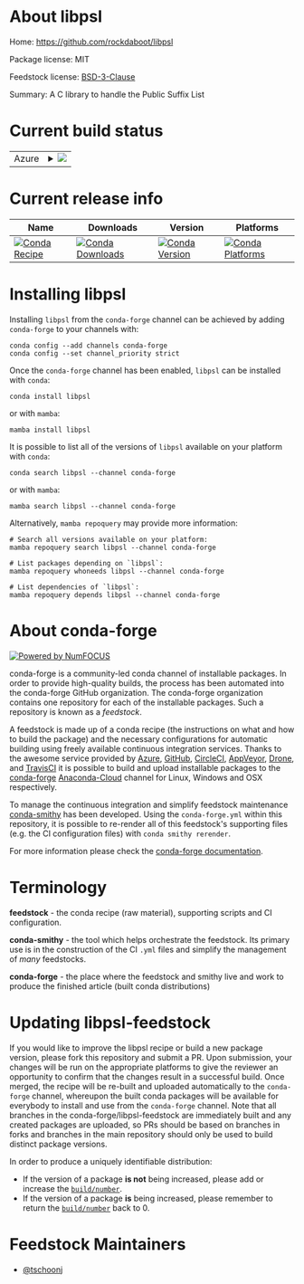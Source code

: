 About libpsl
============

Home: https://github.com/rockdaboot/libpsl

Package license: MIT

Feedstock license: [BSD-3-Clause](https://github.com/conda-forge/libpsl-feedstock/blob/main/LICENSE.txt)

Summary: A C library to handle the Public Suffix List

Current build status
====================


<table>
    
  <tr>
    <td>Azure</td>
    <td>
      <details>
        <summary>
          <a href="https://dev.azure.com/conda-forge/feedstock-builds/_build/latest?definitionId=10347&branchName=main">
            <img src="https://dev.azure.com/conda-forge/feedstock-builds/_apis/build/status/libpsl-feedstock?branchName=main">
          </a>
        </summary>
        <table>
          <thead><tr><th>Variant</th><th>Status</th></tr></thead>
          <tbody><tr>
              <td>linux_64</td>
              <td>
                <a href="https://dev.azure.com/conda-forge/feedstock-builds/_build/latest?definitionId=10347&branchName=main">
                  <img src="https://dev.azure.com/conda-forge/feedstock-builds/_apis/build/status/libpsl-feedstock?branchName=main&jobName=linux&configuration=linux_64_" alt="variant">
                </a>
              </td>
            </tr><tr>
              <td>linux_aarch64</td>
              <td>
                <a href="https://dev.azure.com/conda-forge/feedstock-builds/_build/latest?definitionId=10347&branchName=main">
                  <img src="https://dev.azure.com/conda-forge/feedstock-builds/_apis/build/status/libpsl-feedstock?branchName=main&jobName=linux&configuration=linux_aarch64_" alt="variant">
                </a>
              </td>
            </tr><tr>
              <td>linux_ppc64le</td>
              <td>
                <a href="https://dev.azure.com/conda-forge/feedstock-builds/_build/latest?definitionId=10347&branchName=main">
                  <img src="https://dev.azure.com/conda-forge/feedstock-builds/_apis/build/status/libpsl-feedstock?branchName=main&jobName=linux&configuration=linux_ppc64le_" alt="variant">
                </a>
              </td>
            </tr><tr>
              <td>osx_64</td>
              <td>
                <a href="https://dev.azure.com/conda-forge/feedstock-builds/_build/latest?definitionId=10347&branchName=main">
                  <img src="https://dev.azure.com/conda-forge/feedstock-builds/_apis/build/status/libpsl-feedstock?branchName=main&jobName=osx&configuration=osx_64_" alt="variant">
                </a>
              </td>
            </tr><tr>
              <td>osx_arm64</td>
              <td>
                <a href="https://dev.azure.com/conda-forge/feedstock-builds/_build/latest?definitionId=10347&branchName=main">
                  <img src="https://dev.azure.com/conda-forge/feedstock-builds/_apis/build/status/libpsl-feedstock?branchName=main&jobName=osx&configuration=osx_arm64_" alt="variant">
                </a>
              </td>
            </tr><tr>
              <td>win_64</td>
              <td>
                <a href="https://dev.azure.com/conda-forge/feedstock-builds/_build/latest?definitionId=10347&branchName=main">
                  <img src="https://dev.azure.com/conda-forge/feedstock-builds/_apis/build/status/libpsl-feedstock?branchName=main&jobName=win&configuration=win_64_" alt="variant">
                </a>
              </td>
            </tr>
          </tbody>
        </table>
      </details>
    </td>
  </tr>
</table>

Current release info
====================

| Name | Downloads | Version | Platforms |
| --- | --- | --- | --- |
| [![Conda Recipe](https://img.shields.io/badge/recipe-libpsl-green.svg)](https://anaconda.org/conda-forge/libpsl) | [![Conda Downloads](https://img.shields.io/conda/dn/conda-forge/libpsl.svg)](https://anaconda.org/conda-forge/libpsl) | [![Conda Version](https://img.shields.io/conda/vn/conda-forge/libpsl.svg)](https://anaconda.org/conda-forge/libpsl) | [![Conda Platforms](https://img.shields.io/conda/pn/conda-forge/libpsl.svg)](https://anaconda.org/conda-forge/libpsl) |

Installing libpsl
=================

Installing `libpsl` from the `conda-forge` channel can be achieved by adding `conda-forge` to your channels with:

```
conda config --add channels conda-forge
conda config --set channel_priority strict
```

Once the `conda-forge` channel has been enabled, `libpsl` can be installed with `conda`:

```
conda install libpsl
```

or with `mamba`:

```
mamba install libpsl
```

It is possible to list all of the versions of `libpsl` available on your platform with `conda`:

```
conda search libpsl --channel conda-forge
```

or with `mamba`:

```
mamba search libpsl --channel conda-forge
```

Alternatively, `mamba repoquery` may provide more information:

```
# Search all versions available on your platform:
mamba repoquery search libpsl --channel conda-forge

# List packages depending on `libpsl`:
mamba repoquery whoneeds libpsl --channel conda-forge

# List dependencies of `libpsl`:
mamba repoquery depends libpsl --channel conda-forge
```


About conda-forge
=================

[![Powered by
NumFOCUS](https://img.shields.io/badge/powered%20by-NumFOCUS-orange.svg?style=flat&colorA=E1523D&colorB=007D8A)](https://numfocus.org)

conda-forge is a community-led conda channel of installable packages.
In order to provide high-quality builds, the process has been automated into the
conda-forge GitHub organization. The conda-forge organization contains one repository
for each of the installable packages. Such a repository is known as a *feedstock*.

A feedstock is made up of a conda recipe (the instructions on what and how to build
the package) and the necessary configurations for automatic building using freely
available continuous integration services. Thanks to the awesome service provided by
[Azure](https://azure.microsoft.com/en-us/services/devops/), [GitHub](https://github.com/),
[CircleCI](https://circleci.com/), [AppVeyor](https://www.appveyor.com/),
[Drone](https://cloud.drone.io/welcome), and [TravisCI](https://travis-ci.com/)
it is possible to build and upload installable packages to the
[conda-forge](https://anaconda.org/conda-forge) [Anaconda-Cloud](https://anaconda.org/)
channel for Linux, Windows and OSX respectively.

To manage the continuous integration and simplify feedstock maintenance
[conda-smithy](https://github.com/conda-forge/conda-smithy) has been developed.
Using the ``conda-forge.yml`` within this repository, it is possible to re-render all of
this feedstock's supporting files (e.g. the CI configuration files) with ``conda smithy rerender``.

For more information please check the [conda-forge documentation](https://conda-forge.org/docs/).

Terminology
===========

**feedstock** - the conda recipe (raw material), supporting scripts and CI configuration.

**conda-smithy** - the tool which helps orchestrate the feedstock.
                   Its primary use is in the construction of the CI ``.yml`` files
                   and simplify the management of *many* feedstocks.

**conda-forge** - the place where the feedstock and smithy live and work to
                  produce the finished article (built conda distributions)


Updating libpsl-feedstock
=========================

If you would like to improve the libpsl recipe or build a new
package version, please fork this repository and submit a PR. Upon submission,
your changes will be run on the appropriate platforms to give the reviewer an
opportunity to confirm that the changes result in a successful build. Once
merged, the recipe will be re-built and uploaded automatically to the
`conda-forge` channel, whereupon the built conda packages will be available for
everybody to install and use from the `conda-forge` channel.
Note that all branches in the conda-forge/libpsl-feedstock are
immediately built and any created packages are uploaded, so PRs should be based
on branches in forks and branches in the main repository should only be used to
build distinct package versions.

In order to produce a uniquely identifiable distribution:
 * If the version of a package **is not** being increased, please add or increase
   the [``build/number``](https://docs.conda.io/projects/conda-build/en/latest/resources/define-metadata.html#build-number-and-string).
 * If the version of a package **is** being increased, please remember to return
   the [``build/number``](https://docs.conda.io/projects/conda-build/en/latest/resources/define-metadata.html#build-number-and-string)
   back to 0.

Feedstock Maintainers
=====================

* [@tschoonj](https://github.com/tschoonj/)

